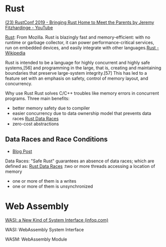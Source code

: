 # Rust

[(23) RustConf 2019 - Bringing Rust Home to Meet the Parents by Jeremy Fitzhardinge - YouTube](https://www.youtube.com/watch?v=kylqq8pEgRs&ab_channel=Rust)



[Rust](https://www.rust-lang.org/): From Mozilla. Rust is blazingly fast and memory-efficient: with no runtime or garbage collector, it can power performance-critical services, run on embedded devices, and easily integrate with other languages.[Rust - Wikipedia](https://en.wikipedia.org/wiki/Rust_(programming_language))

Rust is intended to be a language for highly concurrent and highly safe systems,[56] and programming in the large, that is, creating and maintaining boundaries that preserve large-system integrity.[57] This has led to a feature set with an emphasis on safety, control of memory layout, and concurrency.

Why use Rust
Rust solves C/C++ troubles like memory errors in concurrent programs.  Three main benefits:

- better memory safety due to compiler
- easier concurrency due to data ownership model that prevents data races [Rust Data Races](https://doc.rust-lang.org/nomicon/races.html)
- zero-cost abstractions

## Data Races and Race Conditions

- [Blog Post](https://cronokirby.github.io/posts/data-races-vs-race-conditions)

Data Races: "Safe Rust" guarantees an absence of data races; which are defined as: [Rust Data Races](https://doc.rust-lang.org/nomicon/races.html)
:two or more threads accessing a location of memory

- one or more of them is a writes
- one or more of them is unsynchronized

# Web Assembly

[WASI: a New Kind of System Interface (infoq.com)](https://www.infoq.com/presentations/wasi-system-interface/)

WASI: WebAssembly System Interface

WASM: WebAssembly Module



